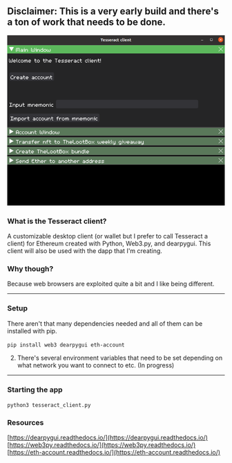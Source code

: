 ## Disclaimer: This is a very early build and there's a ton of work that needs to be done.

![Tesseract Client](./Tesseract_Client.png)

### What is the Tesseract client?

A customizable desktop client (or wallet but I prefer to call Tesseract a client) for Ethereum created with Python, Web3.py, and dearpygui. This client will also be used with the dapp that I'm creating.

### Why though?

Because web browsers are exploited quite a bit and I like being different.

---

### Setup

There aren't that many dependencies needed and all of them can be installed with pip.

`pip install web3 dearpygui eth-account`

2. There's several environment variables that need to be set depending on what network you want to connect to etc. (In progress)

---

### Starting the app

`python3 tesseract_client.py`

### Resources


[https://dearpygui.readthedocs.io/](https://dearpygui.readthedocs.io/)
[https://web3py.readthedocs.io/](https://web3py.readthedocs.io/)
[https://eth-account.readthedocs.io/](https://eth-account.readthedocs.io/)